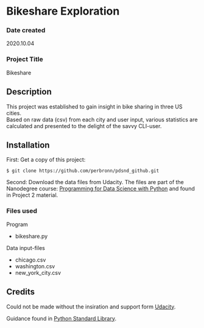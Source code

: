 # Bikeshare Exploration

### Date created
2020.10.04

### Project Title
Bikeshare

## Description
This project was established to gain insight in bike sharing in three  US cities.  
Based on raw data (csv) from each city and user input, various statistics are calculated and presented to the delight of the savvy CLI-user.


## Installation
First: Get a copy of this project:
```
$ git clone https://github.com/perbronn/pdsnd_github.git
```
Second: Download the data files from Udacity.
The files are part of the Nanodegree course: [Programming for Data Science with Python](http://www.https://www.udacity.com/course/programming-for-data-science-nanodegree--nd104) and found in Project 2 material.

### Files used
Program
* bikeshare.py

Data input-files
* chicago.csv
* washington.csv
* new_york_city.csv

## Credits
Could not be made without the insiration and support form  [Udacity](http://www.udacity.com).

Guidance found in [Python Standard Library](http://www.https://docs.python.org/3/library/index.html).
